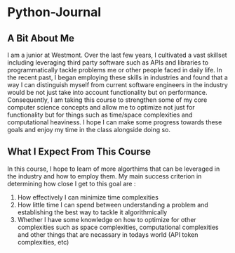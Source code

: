 # Python-Journal

## A Bit About Me
I am a junior at Westmont. Over the last few years, I cultivated a vast skillset including leveraging third party software such as APIs and libraries to programmatically tackle problems me or other people faced in daily life. In the recent past, I began employing these skills in industries and found that a way I can distinguish myself from current software engineers in the industry would be not just take into account functionality but on performance. Consequently, I am taking this course to strengthen some of my core computer science concepts and allow me to optimize not just for functionality but for things such as time/space complexities and computational heaviness. I hope I can make some progress towards these goals and enjoy my time in the class alongside doing so.  

## What I Expect From This Course
In this course, I hope to learn of more algorthims that can be leveraged in the industry and how to employ them. My main success criterion in determining how close I get to this goal are : 
1. How effectively I can minimize time complexities
2. How little time I can spend between understanding a problem and establishing the best way to tackle it algorithmically
3. Whether I have some knowledge on how to optimize for other complexities such as space complexities, computational complexities and other things that are necassary in todays world (API token complexities, etc)
   
